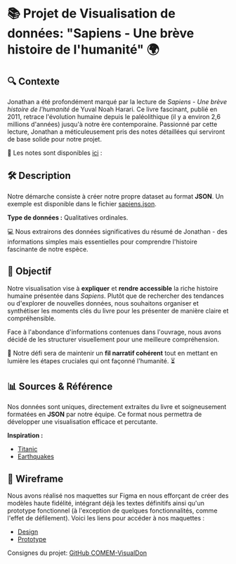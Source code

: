 # 📚 Projet de Visualisation de données: "Sapiens - Une brève histoire de l'humanité" 🌍

## 🔍 Contexte
Jonathan a été profondément marqué par la lecture de *Sapiens - Une brève histoire de l'humanité* de Yuval Noah Harari. Ce livre fascinant, publié en 2011, retrace l'évolution humaine depuis le paléolithique (il y a environ 2,6 millions d'années) jusqu'à notre ère contemporaine. Passionné par cette lecture, Jonathan a méticuleusement pris des notes détaillées qui serviront de base solide pour notre projet.

📖 Les notes sont disponibles [ici](https://bumpy-carriage-993.notion.site/Sapiens-1339b308f02d808b8779c580674519b6?pvs=4) : 

## 🛠️ Description
Notre démarche consiste à créer notre propre dataset au format **JSON**. Un exemple est disponible dans le fichier [sapiens.json](https://github.com/K-sel/sapiens/blob/main/sapiens.json). 

**Type de données :** Qualitatives ordinales.

💻 Nous extrairons des données significatives du résumé de Jonathan - des informations simples mais essentielles pour comprendre l'histoire fascinante de notre espèce.

## 🎯 Objectif
Notre visualisation vise à **expliquer** et **rendre accessible** la riche histoire humaine présentée dans *Sapiens*. Plutôt que de rechercher des tendances ou d'explorer de nouvelles données, nous souhaitons organiser et synthétiser les moments clés du livre pour les présenter de manière claire et compréhensible.

Face à l'abondance d'informations contenues dans l'ouvrage, nous avons décidé de les structurer visuellement pour une meilleure compréhension. 

🧠 Notre défi sera de maintenir un **fil narratif cohérent** tout en mettant en lumière les étapes cruciales qui ont façonné l'humanité. ⏳

## 📊 Sources & Référence
Nos données sont uniques, directement extraites du livre et soigneusement formatées en **JSON** par notre équipe. Ce format nous permettra de développer une visualisation efficace et percutante.

**Inspiration :** 
- [Titanic](http://www.bmdata.co.uk/titanic/)
- [Earthquakes](https://github.com/romanoe/earthquakes) 

## 📝 Wireframe
Nous avons réalisé nos maquettes sur Figma en nous efforçant de créer des modèles haute fidélité, intégrant déjà les textes définitifs ainsi qu'un prototype fonctionnel (à l'exception de quelques fonctionnalités, comme l'effet de défilement). Voici les liens pour accéder à nos maquettes :
- [Design](https://www.figma.com/design/GNua2UMDwqaFLkwHLyqWUi/Sapiens?node-id=0-1&t=EPvzcNLCaHQAjWaz-1)
- [Prototype](https://www.figma.com/proto/GNua2UMDwqaFLkwHLyqWUi/Sapiens?node-id=0-1&t=EPvzcNLCaHQAjWaz-1)


Consignes du projet: [GitHub COMEM-VisualDon](https://github.com/MediaComem/comem-visualdon/tree/main/projet)
